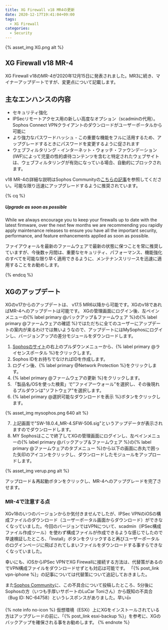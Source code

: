 ```yaml
---
title: XG Firewall v18 MR4の更新
date: 2020-12-17T19:41:04+09:00
tags:
  - XG Firewall
categories:
  - Security
---
```


{% asset_img XG.png alt %}

## XG Firewall v18 MR-4

XG Firewall v18のMR-4が2020年12月15日に発表されました。MR3に続き、マイナーアップデートですが、変更点について記載します。
<!-- more -->

## 主なエンハンスの内容

- セキュリティ強化
- IPSecリモートアクセス用の新しい高度なオプション（scadminの代用）。Sophos Connect VPNクライアントのダウンロードがユーザーポータルから可能に
- より強力なパスワードハッシュ - この重要な機能をフルに活用するため、アップグレードするときにパスワードを変更するように促されます
- ウェブフィルタリング - インターネット・ウォッチ・ファウンデーション(IWF)によって児童の性的虐待コンテンツを含むと特定されたウェブサイトは、ウェブフィルタリングが有効になっている場合、自動的にブロックされます。

v18 MR-4の詳細な説明はSophos Communityの[こちらの記事](https://community.sophos.com/xg-firewall/b/blog/posts/xg-firewall-v18-mr4-is-now-available)を参照してください。可能な限り迅速にアップグレードするように推奨されています。

{% cq %}
##### Upgrade as soon as possible

While we always encourage you to keep your firewalls up to date with the latest firmware, over the next few months we are recommending you rapidly apply maintenance releases to ensure you have all the important security, performance, and feature enhancements applied as soon as possible.

ファイアウォールを最新のファームウェアで最新の状態に保つことを常に推奨していますが、今後数ヶ月間は、重要なセキュリティ、パフォーマンス、機能強化のすべてを可能な限り早く適用できるように、メンテナンスリリースを迅速に適用することをお勧めします。

{% endcq %}

## XGのアップデート

XGのv17からのアップデートは、 v17.5 MR6以降から可能です。XGのv18であればMR-4へのアップデートは可能です。
XGの管理画面にログイン後、左ペインメニューの{% label primary @バックアップ＆ファームウェア %}の{% label primary @ファームウェアの確認 %}ではただちに全てのユーザーにアップデートの案内が来るわけでは無いようなので、アップデートにはMySophosにログインし、バージョンアップの差分モジュールをダウンロードします。

1. [Sophosのサイト](https://www.sophos.com/ja-jp.aspx)の右上のプルダウンメニューから、{% label primary @ライセンスポータル %}をクリックします。
2. Sophos IDをお持ちでなければIDを作成します。
3. ログイン後、{% label primary @Network Protection %}をクリックします。
4. {% label primary @ファームウェアの更新 %}をクリックします。
5. 「製品名/OSを使った検索」で”ファイアーウォール”を選択し、その後現れるプルダウンは"ソフトウェア"を選択します。
6. {% label primary @選択可能なダウンロードを表示 %}ボタンをクリックします。

{% asset_img mysophos.png 640 alt %}

7. 上記画面で"SW-18.0.4_MR-4.SFW-506.sig"というアップデータが表示されますのでダウンロードします。
8. MY Sophosはここで終了してXGの管理画面にログインし、左ペインメニューの{% label primary @バックアップ＆ファームウェア %}の{% label primary @ファームウェアのタブメニュー %}から以下の画面に赤丸で囲った矢印のアイコンをクリックし、ダウンロードしたモジュールをアップロードします。

{% asset_img verup.png alt %}

アップロード＆再起動ボタンをクリックし、MR-4へのアップグレードを完了させます。

### MR-4で注意する点

XGv18のいつのバージョンからか気付きませんでしたが、IPSec VPNのiOSの構成ファイルのダウンロード（ユーザーポータル画面からダウンロード）ができなくなっていました。今回のバージョンではVPNについて、scadmin（IPSec構成ファイル作成ツール）を使わず構成ファイルが作成できるような感じでしたので早速検証したところ、「Install」ボタンをクリックすると再びユーザーポータルのログインページに飛ばされてしまいファイルをダウンロードする事すらできなくなっていました。

幸いにも、iOSからIPSec VPNでXG Firewallに接続する方法は、代替策があるのでVPN構成ファイルをダウンロードせずとも対応は可能です。
「{% post_link vpn-iphone %}」の記事については代替策について追記しておきました。

また[Sophos Community](https://community.sophos.com/xg-firewall/f/discussions/124771/xg-firewall-v18-mr-4-feedback-and-experiences/455768#455768)に、この不具合について投稿したところ、5分後にSophosの方（いつも手厚いサポートのLuCar Toniさん）から既知の不具合（Bug ID: NC-64758）というレスポンスがありました。早い:thumbsup:

{% note info no-icon %}
仮想環境（ESXi）上にXGをインストールされている方はアップグレードの前に、「{% post_link esxi-backup %}」を参考に、XGのバックアップを確保される事をお勧めします。
{% endnote %}
